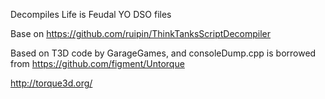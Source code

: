 Decompiles Life is Feudal YO DSO files

Base on https://github.com/ruipin/ThinkTanksScriptDecompiler

Based on T3D code by GarageGames, and consoleDump.cpp is borrowed from https://github.com/figment/Untorque

http://torque3d.org/
